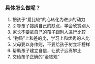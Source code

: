 ### 具体怎么做呢？
1. 把孩子“爱比较”的心转化为进步的动力
2. 引导孩子接纳自己的缺点，学会欣赏别人
3. 家长不要拿自己的孩子跟别人进行比较
4. “物质”上和差的比，学习上和优秀的人比
5. 父母要以身作则，不要给孩子树立坏榜样
6. 帮助孩子建立自信，让孩子远离攀比
7. 交给孩子正确的“金钱观”